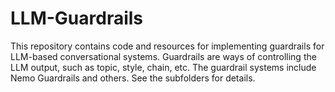 # LLM-Guardrails
This repository contains code and resources for implementing guardrails for LLM-based conversational systems. Guardrails are ways of controlling the LLM output, such as topic, style, chain, etc. The guardrail systems include Nemo Guardrails and others. See the subfolders for details.
